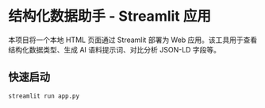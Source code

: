 # 结构化数据助手 - Streamlit 应用

本项目将一个本地 HTML 页面通过 Streamlit 部署为 Web 应用。该工具用于查看结构化数据类型、生成 AI 语料提示词、对比分析 JSON-LD 字段等。

## 快速启动

```bash
streamlit run app.py
